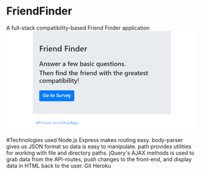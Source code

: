 # FriendFinder
A full-stack compatibility-based Friend Finder application 
![Friend Finder](https://github.com/commandergavdog/FriendFinder/blob/master/app/public/img/FFSC.PNG)

#Technologies used
Node.js
Express makes routing easy. 
body-parser gives us JSON format so data is easy to manipulate.
path provides utilities for working with file and directory paths.
jQuery's AJAX methods is used to grab data from the API-routes, push changes to the front-end, and display data in HTML back to the user.
Git
Heroku
